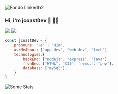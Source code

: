 ![Fondo LinkedIn2](https://user-images.githubusercontent.com/81252265/134660973-20a9bd11-5645-4e8d-a77d-7667709751a7.jpg)

### Hi, i'm jcoastDev 👋 👨‍💻

[![](https://img.shields.io/badge/LinkedIn-jcoastDev-blue)](https://www.linkedin.com/in/danielmartinezgonzalez-developer/)
[![](https://img.shields.io/badge/Gmail-jcoastmail%40gmail.com-red)](mailto:jcoastmail@gmail.com)

```javascript
const jcoastDev = {
    pronouns: "He" | "Him",
    askMeAbout: ["app dev", "web dev", "tech"],
    technologies:{
        backEnd: ["nodejs", "express", "java"],
        fronEnd: ["HTML", "CSS", "react", "php"],
        database: ["mySql"],
    }
}
```



![Some Stats](https://github-readme-stats.vercel.app/api?username=j-coast&show_icons=true&title_color=fff&icon_color=79ff97&text_color=9f9f9f&bg_color=151515)

